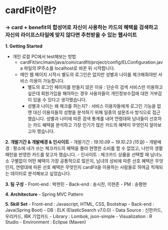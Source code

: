 # cardFit이란?
### -> card + benefit의 합성어로 자신이 사용하는 카드의 혜택을 검색하고 자신의 라이프스타일에 맞지 않다면 추천받을 수 있는 웹사이트

**1. Getting Started**
  - 개인 로컬 PC에서 test해보는 방법
    - cardFit/src/main/java/com/cardfit/project/config/ELConfiguration.java 파일의 IP주소를 localhost로 바꾼 뒤 시작합니다.
    - 메인 웹 페이지 시작시 별도의 로그인은 없지만 성별과 나이를 체크해줘야만 서비스 이용이 가능합니다.
      * 별도의 로그인 페이지를 만들지 않은 이유 : 단순히 검색 서비스만 이용하고 싶은데 회원가입을 해야하는 경우 사용자들이 개인정보수집에 대한 거부감이 있을 수 있다고 생각했습니다. 
      * 성별과 나이는 왜 체크를 하는지? : 서비스 이용자들에게 로그인 기능을 없앤 대신 이용자들의 성향을 분석하기 위해 일종의 설문조사 방식으로 접근했습니다. 성별과 나이에 따른 검색 통계를 내어 연령대와 남녀들이 선호하는 카드 혜택을 분석하고 가장 인기가 많은 카드의 혜택이 무엇인지 알아보고자 했습니다. 


**2. 개발기간 & 개발배경 & 인사이트**
    - 개발기간 : _19.10.09 ~ 19.10.23 (15일)_
    - 개발배경 : 평소에 내가 쓰는 체크카드의 혜택을 몰라 현명한 소비를 할 수 없었고, 나만의 생활패턴을 반영한 카드를 찾고자 했습니다.
    - 인사이트 : 체크카드 상품을 선택할 때 남녀노소 구별없이 어떤 혜택이 가장 공통적으로 많은지, 남녀의 성비에 따른 선호 혜택은 무엇인지, 연령대에 따른 선호 혜택은 무엇인지 cardFit을 이용하는 사람들로 하여금 적재되는 데이터로 분석해보고 싶었습니다. 

**3. 팀 구성**
    - Front-end : 박현민
    - Back-end : 송시찬, 이현준
    - PM : 송평현

**4. Architecture**
    - Spring MVC Pattern
  
**5. Skill Set**
    - Front-end : Javascript, HTML, CSS, Bootstrap
    - Back-end : Java(Spring Boot)
    - DB : ELK (ElasticSearch v7.0.0)
    - Data Source : 신한카드, 우리카드, IBK 기업카드
    - Library : Lombok, json-simple
    - Visualization : R Studio
    - Environment : Eclipse (Maven)

